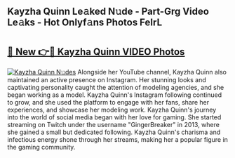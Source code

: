 ## Kayzha Quinn Le𝚊ked N𝚞de - Part-Grg Video Le𝚊ks - Hot Onlyf𝚊ns Photos FeIrL

# <h2><a href="http://ab32512.deff.icu/?id=Kayzha+Quinn">🔗 New 👉🔴 Kayzha Quinn VIDEO Photos</a></h2>

[![Kayzha Quinn N𝚞des](https://i.imgur.com/rIISA9y.gif)](http://ab32512.deff.icu/?id=Kayzha+Quinn)
Alongside her YouTube channel, Kayzha Quinn also maintained an active presence on Instagram. Her stunning looks and captivating personality caught the attention of modeling agencies, and she began working as a model. Kayzha Quinn's Instagram following continued to grow, and she used the platform to engage with her fans, share her experiences, and showcase her modeling work. Kayzha Quinn's journey into the world of social media began with her love for gaming. She started streaming on Twitch under the username "GingerBreaker" in 2013, where she gained a small but dedicated following. Kayzha Quinn's charisma and infectious energy shone through her streams, making her a popular figure in the gaming community.
